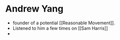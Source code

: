 # Andrew Yang
- founder of a potential [[Reasonable Movement]].
- Listened to him a few times on [[Sam Harris]]
- 
